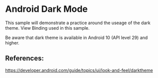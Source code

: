 # Android Dark Mode 

This sample will demonstrate a practice around the useage of the dark theme. View Binding used in this sample.

Be aware that dark theme is available in Android 10 (API level 29) and higher.


## References:

https://developer.android.com/guide/topics/ui/look-and-feel/darktheme 
